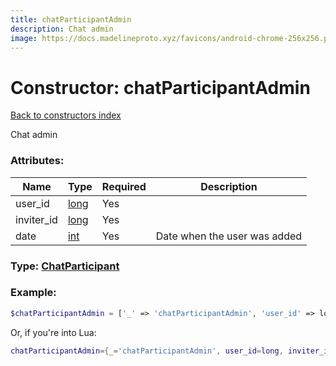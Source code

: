 ```yaml
---
title: chatParticipantAdmin
description: Chat admin
image: https://docs.madelineproto.xyz/favicons/android-chrome-256x256.png
---
```

# Constructor: chatParticipantAdmin  
[Back to constructors index](index.md)



Chat admin

### Attributes:

| Name     |    Type       | Required | Description |
|----------|---------------|----------|-------------|
|user\_id|[long](../types/long.md) | Yes|
|inviter\_id|[long](../types/long.md) | Yes|
|date|[int](../types/int.md) | Yes|Date when the user was added|



### Type: [ChatParticipant](../types/ChatParticipant.md)


### Example:

```php
$chatParticipantAdmin = ['_' => 'chatParticipantAdmin', 'user_id' => long, 'inviter_id' => long, 'date' => int];
```  


Or, if you're into Lua:

```lua
chatParticipantAdmin={_='chatParticipantAdmin', user_id=long, inviter_id=long, date=int}

```


